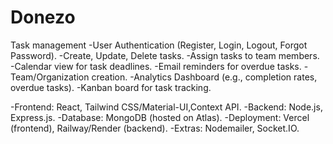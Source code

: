 # Donezo
Task management
-User Authentication (Register, Login, Logout, Forgot Password).
-Create, Update, Delete tasks.
-Assign tasks to team members.
-Calendar view for task deadlines.
-Email reminders for overdue tasks.
-Team/Organization creation.
-Analytics Dashboard (e.g., completion rates, overdue tasks).
-Kanban board for task tracking.

-Frontend: React, Tailwind CSS/Material-UI,Context API.
-Backend: Node.js, Express.js.
-Database: MongoDB (hosted on Atlas).
-Deployment: Vercel (frontend), Railway/Render (backend).
-Extras: Nodemailer, Socket.IO.
